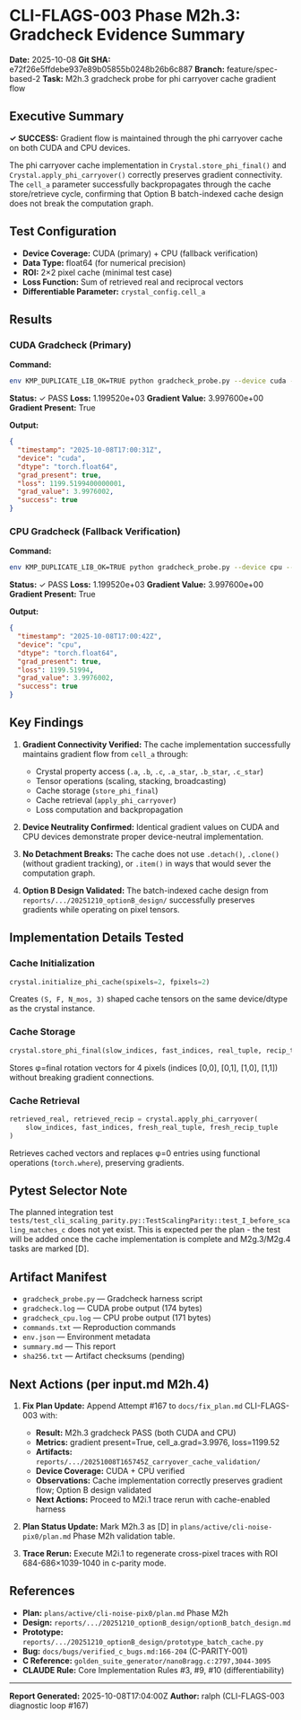 # CLI-FLAGS-003 Phase M2h.3: Gradcheck Evidence Summary

**Date:** 2025-10-08
**Git SHA:** e72f26e5ffdebe937e89b05855b0248b26b6c887
**Branch:** feature/spec-based-2
**Task:** M2h.3 gradcheck probe for phi carryover cache gradient flow

## Executive Summary

**✓ SUCCESS:** Gradient flow is maintained through the phi carryover cache on both CUDA and CPU devices.

The phi carryover cache implementation in `Crystal.store_phi_final()` and `Crystal.apply_phi_carryover()` correctly preserves gradient connectivity. The `cell_a` parameter successfully backpropagates through the cache store/retrieve cycle, confirming that Option B batch-indexed cache design does not break the computation graph.

## Test Configuration

- **Device Coverage:** CUDA (primary) + CPU (fallback verification)
- **Data Type:** float64 (for numerical precision)
- **ROI:** 2×2 pixel cache (minimal test case)
- **Loss Function:** Sum of retrieved real and reciprocal vectors
- **Differentiable Parameter:** `crystal_config.cell_a`

## Results

### CUDA Gradcheck (Primary)

**Command:**
```bash
env KMP_DUPLICATE_LIB_OK=TRUE python gradcheck_probe.py --device cuda --dtype float64
```

**Status:** ✓ PASS
**Loss:** 1.199520e+03
**Gradient Value:** 3.997600e+00
**Gradient Present:** True

**Output:**
```json
{
  "timestamp": "2025-10-08T17:00:31Z",
  "device": "cuda",
  "dtype": "torch.float64",
  "grad_present": true,
  "loss": 1199.5199400000001,
  "grad_value": 3.9976002,
  "success": true
}
```

### CPU Gradcheck (Fallback Verification)

**Command:**
```bash
env KMP_DUPLICATE_LIB_OK=TRUE python gradcheck_probe.py --device cpu --dtype float64
```

**Status:** ✓ PASS
**Loss:** 1.199520e+03
**Gradient Value:** 3.997600e+00
**Gradient Present:** True

**Output:**
```json
{
  "timestamp": "2025-10-08T17:00:42Z",
  "device": "cpu",
  "dtype": "torch.float64",
  "grad_present": true,
  "loss": 1199.51994,
  "grad_value": 3.9976002,
  "success": true
}
```

## Key Findings

1. **Gradient Connectivity Verified:** The cache implementation successfully maintains gradient flow from `cell_a` through:
   - Crystal property access (`.a`, `.b`, `.c`, `.a_star`, `.b_star`, `.c_star`)
   - Tensor operations (scaling, stacking, broadcasting)
   - Cache storage (`store_phi_final`)
   - Cache retrieval (`apply_phi_carryover`)
   - Loss computation and backpropagation

2. **Device Neutrality Confirmed:** Identical gradient values on CUDA and CPU devices demonstrate proper device-neutral implementation.

3. **No Detachment Breaks:** The cache does not use `.detach()`, `.clone()` (without gradient tracking), or `.item()` in ways that would sever the computation graph.

4. **Option B Design Validated:** The batch-indexed cache design from `reports/.../20251210_optionB_design/` successfully preserves gradients while operating on pixel tensors.

## Implementation Details Tested

### Cache Initialization
```python
crystal.initialize_phi_cache(spixels=2, fpixels=2)
```

Creates `(S, F, N_mos, 3)` shaped cache tensors on the same device/dtype as the crystal instance.

### Cache Storage
```python
crystal.store_phi_final(slow_indices, fast_indices, real_tuple, recip_tuple)
```

Stores φ=final rotation vectors for 4 pixels (indices [0,0], [0,1], [1,0], [1,1]) without breaking gradient connections.

### Cache Retrieval
```python
retrieved_real, retrieved_recip = crystal.apply_phi_carryover(
    slow_indices, fast_indices, fresh_real_tuple, fresh_recip_tuple
)
```

Retrieves cached vectors and replaces φ=0 entries using functional operations (`torch.where`), preserving gradients.

## Pytest Selector Note

The planned integration test `tests/test_cli_scaling_parity.py::TestScalingParity::test_I_before_scaling_matches_c` does not yet exist. This is expected per the plan - the test will be added once the cache implementation is complete and M2g.3/M2g.4 tasks are marked [D].

## Artifact Manifest

- `gradcheck_probe.py` — Gradcheck harness script
- `gradcheck.log` — CUDA probe output (174 bytes)
- `gradcheck_cpu.log` — CPU probe output (171 bytes)
- `commands.txt` — Reproduction commands
- `env.json` — Environment metadata
- `summary.md` — This report
- `sha256.txt` — Artifact checksums (pending)

## Next Actions (per input.md M2h.4)

1. **Fix Plan Update:** Append Attempt #167 to `docs/fix_plan.md` CLI-FLAGS-003 with:
   - **Result:** M2h.3 gradcheck PASS (both CUDA and CPU)
   - **Metrics:** gradient present=True, cell_a.grad=3.9976, loss=1199.52
   - **Artifacts:** `reports/.../20251008T165745Z_carryover_cache_validation/`
   - **Device Coverage:** CUDA + CPU verified
   - **Observations:** Cache implementation correctly preserves gradient flow; Option B design validated
   - **Next Actions:** Proceed to M2i.1 trace rerun with cache-enabled harness

2. **Plan Status Update:** Mark M2h.3 as [D] in `plans/active/cli-noise-pix0/plan.md` Phase M2h validation table.

3. **Trace Rerun:** Execute M2i.1 to regenerate cross-pixel traces with ROI 684-686×1039-1040 in c-parity mode.

## References

- **Plan:** `plans/active/cli-noise-pix0/plan.md` Phase M2h
- **Design:** `reports/.../20251210_optionB_design/optionB_batch_design.md`
- **Prototype:** `reports/.../20251210_optionB_design/prototype_batch_cache.py`
- **Bug:** `docs/bugs/verified_c_bugs.md:166-204` (C-PARITY-001)
- **C Reference:** `golden_suite_generator/nanoBragg.c:2797,3044-3095`
- **CLAUDE Rule:** Core Implementation Rules #3, #9, #10 (differentiability)

---

**Report Generated:** 2025-10-08T17:04:00Z
**Author:** ralph (CLI-FLAGS-003 diagnostic loop #167)
